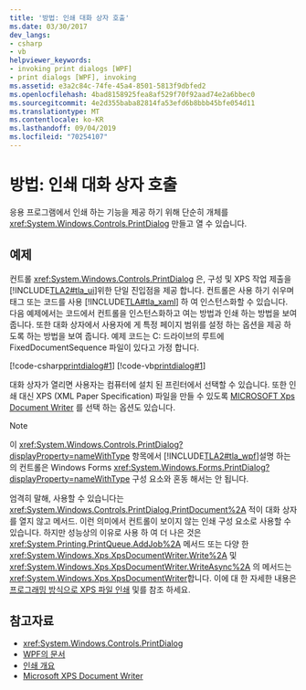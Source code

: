 ```yaml
---
title: '방법: 인쇄 대화 상자 호출'
ms.date: 03/30/2017
dev_langs:
- csharp
- vb
helpviewer_keywords:
- invoking print dialogs [WPF]
- print dialogs [WPF], invoking
ms.assetid: e3a2c84c-74fe-45a4-8501-5813f9dbfed2
ms.openlocfilehash: 4bad8158925fea8af529f70f92aad74e2a6bbec0
ms.sourcegitcommit: 4e2d355baba82814fa53efd6b8bbb45bfe054d11
ms.translationtype: MT
ms.contentlocale: ko-KR
ms.lasthandoff: 09/04/2019
ms.locfileid: "70254107"
---
```

# <a name="how-to-invoke-a-print-dialog"></a>방법: 인쇄 대화 상자 호출
응용 프로그램에서 인쇄 하는 기능을 제공 하기 위해 단순히 개체를 <xref:System.Windows.Controls.PrintDialog> 만들고 열 수 있습니다.  
  
## <a name="example"></a>예제  
 컨트롤 <xref:System.Windows.Controls.PrintDialog> 은, 구성 및 XPS 작업 제출을 [!INCLUDE[TLA2#tla_ui](../../../../includes/tla2sharptla-ui-md.md)]위한 단일 진입점을 제공 합니다. 컨트롤은 사용 하기 쉬우며 태그 또는 코드를 사용 [!INCLUDE[TLA#tla_xaml](../../../../includes/tlasharptla-xaml-md.md)] 하 여 인스턴스화할 수 있습니다. 다음 예제에서는 코드에서 컨트롤을 인스턴스화하고 여는 방법과 인쇄 하는 방법을 보여 줍니다. 또한 대화 상자에서 사용자에 게 특정 페이지 범위를 설정 하는 옵션을 제공 하도록 하는 방법을 보여 줍니다. 예제 코드는 C: 드라이브의 루트에 FixedDocumentSequence 파일이 있다고 가정 합니다.  
  
 [!code-csharp[printdialog#1](~/samples/snippets/csharp/VS_Snippets_Wpf/PrintDialog/CSharp/Window1.xaml.cs#1)]
 [!code-vb[printdialog#1](~/samples/snippets/visualbasic/VS_Snippets_Wpf/PrintDialog/visualbasic/window1.xaml.vb#1)]  
  
 대화 상자가 열리면 사용자는 컴퓨터에 설치 된 프린터에서 선택할 수 있습니다. 또한 인쇄 대신 XPS (XML Paper Specification) 파일을 만들 수 있도록 [MICROSOFT Xps Document Writer](https://go.microsoft.com/fwlink/?LinkId=147319) 를 선택 하는 옵션도 있습니다.  
  
> [!NOTE]
> 이 <xref:System.Windows.Controls.PrintDialog?displayProperty=nameWithType> 항목에서 [!INCLUDE[TLA2#tla_wpf](../../../../includes/tla2sharptla-wpf-md.md)]설명 하는의 컨트롤은 Windows Forms <xref:System.Windows.Forms.PrintDialog?displayProperty=nameWithType> 구성 요소와 혼동 해서는 안 됩니다.  
  
 엄격히 말해, 사용할 수 있습니다는 <xref:System.Windows.Controls.PrintDialog.PrintDocument%2A> 적이 대화 상자를 열지 않고 메서드. 이런 의미에서 컨트롤이 보이지 않는 인쇄 구성 요소로 사용할 수 있습니다. 하지만 성능상의 이유로 사용 하 여 더 나은 것은 <xref:System.Printing.PrintQueue.AddJob%2A> 메서드 또는 다양 한 <xref:System.Windows.Xps.XpsDocumentWriter.Write%2A> 및 <xref:System.Windows.Xps.XpsDocumentWriter.WriteAsync%2A> 의 메서드는 <xref:System.Windows.Xps.XpsDocumentWriter>합니다. 이에 대 한 자세한 내용은 [프로그래밍 방식으로 XPS 파일 인쇄](how-to-programmatically-print-xps-files.md) 및를 참조 하세요.  
  
## <a name="see-also"></a>참고자료

- <xref:System.Windows.Controls.PrintDialog>
- [WPF의 문서](documents-in-wpf.md)
- [인쇄 개요](printing-overview.md)
- [Microsoft XPS Document Writer](https://go.microsoft.com/fwlink/?LinkId=147319)
